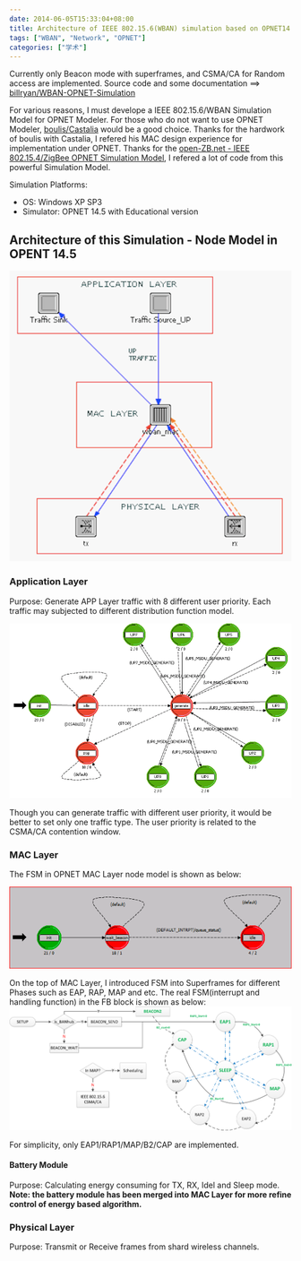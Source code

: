 ```yaml
---
date: 2014-06-05T15:33:04+08:00
title: Architecture of IEEE 802.15.6(WBAN) simulation based on OPNET14.5
tags: ["WBAN", "Network", "OPNET"]
categories: ["学术"]
---
```


Currently only Beacon mode with superframes, and CSMA/CA for Random access are implemented. Source code and some documentation ==> [billryan/WBAN-OPNET-Simulation](https://github.com/billryan/WBAN-OPNET-Simulation)

For various reasons, I must develope a IEEE 802.15.6/WBAN Simulation Model for OPNET Modeler. For those who do not want to use OPNET Modeler, [boulis/Castalia](https://github.com/boulis/Castalia) would be a good choice. Thanks for the hardwork of boulis with Castalia, I refered his MAC design experience for implementation under OPNET. Thanks for the [open-ZB.net - IEEE 802.15.4/ZigBee OPNET Simulation Model](http://www.open-zb.net/wpan_simulator.php), I refered a lot of code from this powerful Simulation Model.

Simulation Platforms:  

- OS: Windows XP SP3  
- Simulator: OPNET 14.5 with Educational version  

## Architecture of this Simulation - Node Model in OPENT 14.5

![wban Node Model](/pictures/misc/wban_opnet_node_model.png)

### Application Layer

Purpose: Generate APP Layer traffic with 8 different user priority. Each traffic may subjected to different distribution function model.

![Traffic with diffrent user priority](/pictures/misc/wban_opnet_traffic_up.png)

Though you can generate traffic with different user priority, it would be better to set only one traffic type. The user priority is related to the CSMA/CA contention window.

### MAC Layer

The FSM in OPNET MAC Layer node model is shown as below:

![FSM in OPNET MAC Layer node model](/pictures/misc/wban_opnet_mac_fsm.png)

On the top of MAC Layer, I introduced FSM into Superframes for different Phases such as EAP, RAP, MAP and etc. The real FSM(interrupt and handling function) in the FB block is shown as below:
![finite-state machine of MAC Layer](/pictures/misc/wban_opnet_mac_state_fsm.png)

For simplicity, only EAP1/RAP1/MAP/B2/CAP are implemented.

#### Battery Module

Purpose: Calculating energy consuming for TX, RX, Idel and Sleep mode.
**Note: the battery module has been merged into MAC Layer for more refine control of energy based algorithm.**

### Physical Layer

Purpose: Transmit or Receive frames from shard wireless channels.